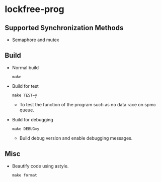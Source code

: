 # lockfree-prog

## Supported Synchronization Methods
* Semaphore and mutex

## Build
* Normal build
  ```
  make
  ```

* Build for test
  ```
  make TEST=y
  ```
   * To test the function of the program such as no data race on spmc queue.

* Build for debugging
  ```
  make DEBUG=y 
  ```
   * Build debug version and enable debugging messages.

## Misc
* Beautify code using astyle.
  ```
  make format
  ```
